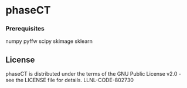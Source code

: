 # phaseCT



### Prerequisites
numpy
pyffw
scipy
skimage
sklearn

## License
phaseCT is distributed under the terms of the GNU Public License v2.0 - see the LICENSE file for details.
LLNL-CODE-802730
